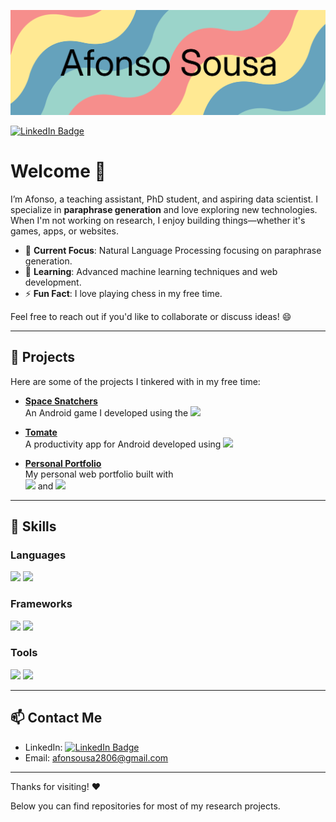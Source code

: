 ![Afonso's GitHub Banner](./assets/github_banner.png)

[![LinkedIn Badge](https://img.shields.io/badge/LinkedIn-Profile-informational?style=flat&logo=linkedin&logoColor=white&color=0D76A8)](https://www.linkedin.com/in/afonsousa/)

# Welcome 👋

I’m Afonso, a teaching assistant, PhD student, and aspiring data scientist. I specialize in **paraphrase generation** and love exploring new technologies. When I'm not working on research, I enjoy building things—whether it's games, apps, or websites.

- 🔭 **Current Focus**: Natural Language Processing focusing on paraphrase generation.
- 🌱 **Learning**: Advanced machine learning techniques and web development.
- ⚡ **Fun Fact**: I love playing chess in my free time.

Feel free to reach out if you'd like to collaborate or discuss ideas! 😄

---

## 🚀 Projects

Here are some of the projects I tinkered with in my free time:

- **[Space Snatchers](https://play.google.com/store/apps/details?id=org.afonsousa.SpaceSnatchers&hl=pt_PT)**  
  An Android game I developed using the ![](https://img.shields.io/badge/Godot%20Engine-478CBF?logo=godotengine&logoColor=fff&style=flat)

- **[Tomate](https://play.google.com/store/apps/details?id=org.afonsousa.tomate&hl=pt_PT)**  
  A productivity app for Android developed using ![](https://img.shields.io/badge/Flutter-Framework-blue)

- **[Personal Portfolio](https://afonsousa.com/)**  
  My personal web portfolio built with   
  ![](https://shields.io/badge/react-black?logo=react&style=for-the-badge) and ![](https://img.shields.io/badge/next.js-000000?style=for-the-badge&logo=nextdotjs&logoColor=white)

---

## 💼 Skills

### Languages
![](https://img.shields.io/badge/Code-Python-informational?style=flat&logo=Python&logoColor=white&color=4AB197)
![](https://img.shields.io/badge/Code-JavaScript-informational?style=flat&logo=javascript&logoColor=white&color=4AB197)

### Frameworks
![](https://img.shields.io/badge/Code-PyTorch-informational?style=flat&logo=PyTorch&logoColor=white&color=4AB197)
![](https://img.shields.io/badge/Code-TensorFlow-informational?style=flat&logo=tensorflow&logoColor=white&color=4AB197)

### Tools
![](https://img.shields.io/badge/Tool-Git-informational?style=flat&logo=git&logoColor=white&color=4AB197)
![](https://img.shields.io/badge/Tool-Docker-informational?style=flat&logo=docker&logoColor=white&color=4AB197)

---

## 📫 Contact Me

- LinkedIn: [![LinkedIn Badge](https://img.shields.io/badge/LinkedIn-Profile-informational?style=flat&logo=linkedin&logoColor=white&color=0D76A8)](https://www.linkedin.com/in/afonsousa/)
- Email: afonsousa2806@gmail.com

---

Thanks for visiting! ❤️

Below you can find repositories for most of my research projects.
